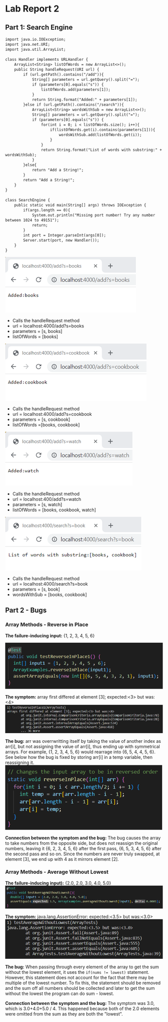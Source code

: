 # Lab Report 2
## Part 1: Search Engine
```
import java.io.IOException;
import java.net.URI;
import java.util.ArrayList;

class Handler implements URLHandler {
    ArrayList<String> listOfWords = new ArrayList<>();
    public String handleRequest(URI url) {
        if (url.getPath().contains("/add")){
            String[] parameters = url.getQuery().split("=");
            if (parameters[0].equals("s")) {
                listOfWords.add(parameters[1]);
            }
            return String.format("Added:" + parameters[1]);
        }else if (url.getPath().contains("/search")){
            ArrayList<String> wordsWithSub = new ArrayList<>();
            String[] parameters = url.getQuery().split("=");
            if (parameters[0].equals("s")) {
                for(int i = 0; i < listOfWords.size(); i++){
                    if(listOfWords.get(i).contains(parameters[1])){
                        wordsWithSub.add(listOfWords.get(i));
                    }
                }
                return String.format("List of words with substring:" + wordsWithSub);
            }
        }else{
            return "Add a String!";
        }
        return "Add a String!";
    }
}

class SearchEngine {
    public static void main(String[] args) throws IOException {
        if(args.length == 0){
            System.out.println("Missing port number! Try any number between 1024 to 49151");
            return;
        }
        int port = Integer.parseInt(args[0]);
        Server.start(port, new Handler());
    }
}
```
![add books to list](addBooks.png)
- Calls the handleRequest method
- url = localhost:4000/add?s=books
- parameters = [s, books]
- listOfWords = [books]

![add cookbook to the list](addCookbook.png)
- Calls the handleRequest method
- url = localhost:4000/add?s=cookbook
- parameters = [s, cookbook]
- listOfWords =[books, cookbook]

![addWatch](addWatch.png)
- Calls the handleRequest method
- url = localhost:400/add?s=watch
- parameters = [s, watch]
- listOfWords = [books, cookbook, watch]

![test](list.png)
- Calls the handleRequest method
- url = localhost:4000/search?s=book
- parameters = [s, book]
- wordsWithSub = [books, cookbook]

## Part 2 - Bugs
### Array Methods - Reverse in Place
**The failure-inducing input:** {1, 2, 3, 4, 5, 6}

![rip](riptest2.png)

**The symptom:** array first differed at element [3]; expected:<3> but was: <4>
![rip](riptestoutput.png)

**The bug:** arr was overrwritting itself by taking the value of another index as arr[i], but not assigning the value of arr[i], thus ending up with symmetrical arrays. For example, {1, 2, 3, 4, 5, 6} would rearrage into {6, 5, 4, 4, 5, 6}. See below how the bug is fixed by storing arr[i] in a temp variable, then reassigning it.
![rip](RIPnew.png)

**Connection between the symptom and the bug:** The bug causes the array to take numbers from the opposite side, but does not reassign the original numbers, leaving it {6, 2, 3, 4, 5, 6} after the first pass, {6, 5, 3, 4, 5, 6} after the second pass and so on. Since the numbers are never truly swapped, at element [3], we end up with 4 as it mirrors element [2].

### Array Methods - Average Without Lowest
**The failure-inducing input):** {2.0, 2.0, 3.0, 4.0, 5.0}
![rip](tawl.png)

**The symptom:** java.lang.AssertionError: expected:<3.5> but was:<3.0>
![tawlfail](tawlfail.png)

**The bug:** When passing through every element of the array to get the sum without the lowest element, it uses the `if(nums != lowest)` statement. However, this statement does not account for the fact that there may be multiple of the lowest number. To fix this, the statement should be removed and the sum off all numbers should be collected and later to get the sum without the lowest the program can do sum - lowest.

**Connection between the symptom and the bug:** The symptom was 3.0, which is 3.0+4.0+5.0 / 4. This happened because both of the 2.0 elements were omitted from the sum as they are both the "lowest".